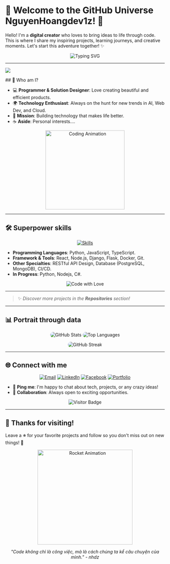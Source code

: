 # 🌌 Welcome to the GitHub Universe NguyenHoangdev1z! 🚀

Hello! I'm a **digital creator** who loves to bring ideas to life through code. This is where I share my inspiring projects, learning journeys, and creative moments. Let's start this adventure together! ✨

<p align="center">
  <img src="https://readme-typing-svg.herokuapp.com?font=Fira+Code&size=24&pause=1000&color=00D4FF&center=true&vCenter=true&width=500&lines=Welcome+to+my+GitHub+Universe!;Let's+build+something+amazing!" alt="Typing SVG">
</p>

---
<p>
  <img src="https://img.shields.io/badge/Code%20with%20Love-%E2%9D%A4%EF%B8%8F-ff69b4?style=flat-square">

</p>
## 🌟 Who am I?

- 💻 **Programmer & Solution Designer**: Love creating beautiful and efficient products.
- 🌍 **Technology Enthusiast**: Always on the hunt for new trends in AI, Web Dev, and Cloud.
- 🎯 **Mission**: Building technology that makes life better.
- ☕ **Aside**: Personal interests....

<p align="center">
  <img src="https://media.giphy.com/media/v1.Y2lkPTc5MGI3NjExenBnZzd3cDlvbXZtZ3FucDVkMTU5ZzFxaGYzbTBhbW5mYXgycGZtMSZlcD12MV9naWZzX3NlYXJjaCZjdD1n/d3mlE7uhX8KFgEmY/giphy.gif" alt="Coding Animation" width="250">
</p>

---

## 🛠 Superpower skills

<p align="center">
  <a href="https://skillicons.dev">
    <img src="https://skillicons.dev/icons?i=py,js,ts,react,nodejs,git,docker,mongodb" alt="Skills">
  </a>
</p>

- **Programming Languages**: Python, JavaScript, TypeScript.
- **Framework & Tools**: React, Node.js, Django, Flask, Docker, Git.
- **Other Specialties**: RESTful API Design, Database (PostgreSQL, MongoDB), CI/CD.
- **In Progress**: Python, Nodejs, C#.

<p align="center">
  <img src="https://img.shields.io/badge/Code%20with%20Love-%E2%9D%A4%EF%B8%8F-ff69b4?style=flat-square" alt="Code with Love">
</p>

---



> ✨ *Discover more projects in the **Repositories** section!*

---

## 📊 Portrait through data

<p align="center">
  <img src="https://github-readme-stats.vercel.app/api?username=Michael-Howard209z&show_icons=true&theme=nebula&hide_border=true" alt="GitHub Stats" style="border-radius: 10px;">
  <img src="https://github-readme-stats.vercel.app/api/top-langs/?username=Michael-Howard209z&layout=compact&theme=nebula&hide_border=true" alt="Top Languages" style="border-radius: 10px;">
</p>

<p align="center">
  <img src="https://github-readme-streak-stats.herokuapp.com/?user=Michael-Howard209z&theme=nebula&hide_border=true" alt="GitHub Streak" style="border-radius: 10px;">
</p>

---

## 🌐 Connect with me

<p align="center">
  <a href="mailto:nguyenhoang121315@gmail.com"><img src="https://img.shields.io/badge/Email-D14836?style=flat-square&logo=gmail&logoColor=white" alt="Email"></a>
  <a href="https://linkedin.com/in/yourprofile"><img src="https://img.shields.io/badge/LinkedIn-0A66C2?style=flat-square&logo=linkedin&logoColor=white" alt="LinkedIn"></a>
  <a href="https://facebook.com/nguoiyeucuakhue"><img src="https://img.shields.io/badge/Facebook-1DA1F2?style=flat-square&logo=Facebook&logoColor=white" alt="Facebook"></a>
  <a href="https://yourwebsite.com"><img src="https://img.shields.io/badge/Portfolio-FF5733?style=flat-square&logo=firefox&logoColor=white" alt="Portfolio"></a>
</p>

- 💬 **Ping me**: I'm happy to chat about tech, projects, or any crazy ideas!
- 🤝 **Collaboration**: Always open to exciting opportunities.

<p align="center">
  <img src="[https://visitor-badge.laobi.icu/badge?page_id=Michael-Howard209z.Michael-Howard209z]" alt="Visitor Badge">
</p>

---

## 🎉 Thanks for visiting!

Leave a **⭐** for your favorite projects and follow so you don't miss out on new things! 🚀

<p align="center">
  <img src="https://media.giphy.com/media/v1.Y2lkPTc5MGI3NjExenBnZzd3cDlvbXZtZ3FucDVkMTU5ZzFxaGYzbTBhbW5mYXgycGZtMSZlcD12MV9naWZzX3NlYXJjaCZjdD1n/QMHoU66sBXqqLqYvGO/giphy.gif" alt="Rocket Animation" width="300">
</p>

<p align="center">
  <i>"Code không chỉ là công việc, mà là cách chúng ta kể câu chuyện của mình." - nhdz</i>
</p>
